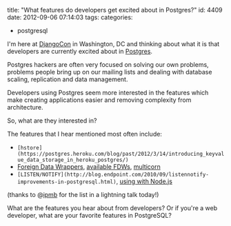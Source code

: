 title: "What features do developers get excited about in Postgres?"
id: 4409
date: 2012-09-06 07:14:03
tags: 
categories: 
- postgresql

I'm here at [DjangoCon](http://djangocon.us/) in Washington, DC and thinking about what it is that developers are currently excited about in [Postgres](http://postgresql.org). 

Postgres hackers are often very focused on solving our own problems, problems people bring up on our mailing lists and dealing with database scaling, replication and data management. 

Developers using Postgres seem more interested in the features which make creating applications easier and removing complexity from architecture. 

So, what are they interested in? 

The features that I hear mentioned most often include: 

*   `[hstore](https://postgres.heroku.com/blog/past/2012/3/14/introducing_keyvalue_data_storage_in_heroku_postgres/)`
*   [Foreign Data Wrappers](http://www.depesz.com/2011/03/14/waiting-for-9-1-foreign-data-wrapper/), [available FDWs](http://wiki.postgresql.org/wiki/Foreign_data_wrappers), [multicorn](http://blog.database.com/blog/2011/11/21/a-database-comforce-com-foreign-data-wrapper-for-postgresql/)
*   `[LISTEN/NOTIFY](http://blog.endpoint.com/2010/09/listennotify-improvements-in-postgresql.html)`, [using with Node.js](http://bjorngylling.com/2011-04-13/postgres-listen-notify-with-node-js.html)

(thanks to @[ipmb](http://twitter.com/ipmb) for the list in a lightning talk today!)

What are the features you hear about from developers? Or if you're a web developer, what are your favorite features in PostgreSQL?
